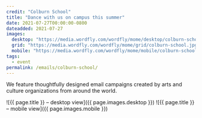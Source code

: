 ```yaml
---
credit: "Colburn School"
title: "Dance with us on campus this summer"
date: 2021-07-27T00:00:00-0800
dateadded: 2021-07-27
images:
  desktop: "https://media.wordfly.com/wordfly/mome/desktop/colburn-school.jpg"
  grid: "https://media.wordfly.com/wordfly/mome/grid/colburn-school.jpg"
  mobile: "https://media.wordfly.com/wordfly/mome/mobile/colburn-school.jpg"
tags:
  - event
permalink: /emails/colburn-school/
---
```

We feature thoughtfully designed email campaigns created by arts and culture organizations from around the world.

![{{ page.title }} – desktop view]({{ page.images.desktop }})
![{{ page.title }} – mobile view]({{ page.images.mobile }})
